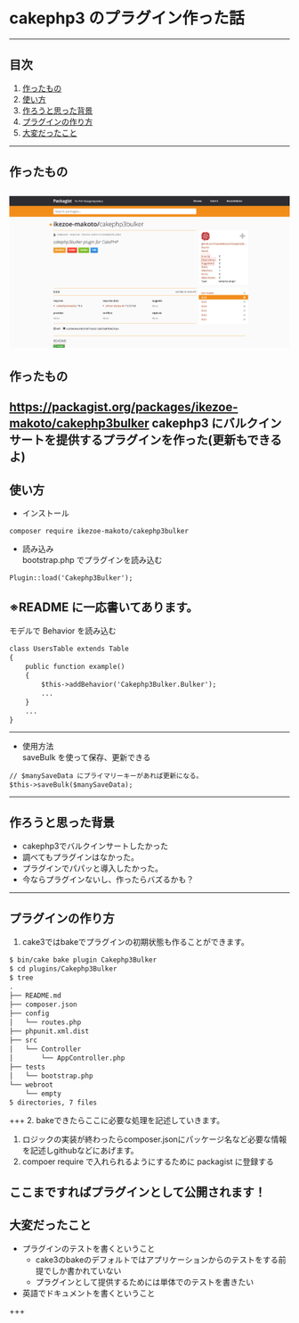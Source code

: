 # cakephp3 のプラグイン作った話
---
## 目次
1. [作ったもの](#作ったもの)
1. [使い方](#使い方)
1. [作ろうと思った背景](#作ろうと思った背景)
1. [プラグインの作り方](#プラグインの作り方)
1. [大変だったこと](#大変だったこと)
---
## 作ったもの
![cakephp3bulker.png](images/cakephp3bulker.png)
---
## 作ったもの
https://packagist.org/packages/ikezoe-makoto/cakephp3bulker
cakephp3 にバルクインサートを提供するプラグインを作った(更新もできるよ)
---
## 使い方
- インストール  
```
composer require ikezoe-makoto/cakephp3bulker
```
- 読み込み  
bootstrap.php でプラグインを読み込む
```php:/config/bootstrap.php
Plugin::load('Cakephp3Bulker');
```
※README に一応書いてあります。
---
モデルで Behavior を読み込む
```php:src/Model/Table/UsersTable.php
class UsersTable extends Table
{
    public function example()
    {
        $this->addBehavior('Cakephp3Bulker.Bulker');
        ...
    }
    ...
}
```
---
- 使用方法  
saveBulk を使って保存、更新できる

```php:src/Model/Table/UsersTable.php
// $manySaveData にプライマリーキーがあれば更新になる。
$this->saveBulk($manySaveData);
```
---
## 作ろうと思った背景
- cakephp3でバルクインサートしたかった
- 調べてもプラグインはなかった。
- プラグインでパパッと導入したかった。
- 今ならプラグインないし、作ったらバズるかも？
---
## プラグインの作り方
1. cake3ではbakeでプラグインの初期状態も作ることができます。
```
$ bin/cake bake plugin Cakephp3Bulker
$ cd plugins/Cakephp3Bulker
$ tree
.
├── README.md
├── composer.json
├── config
│   └── routes.php
├── phpunit.xml.dist
├── src
│   └── Controller
│       └── AppController.php
├── tests
│   └── bootstrap.php
└── webroot
    └── empty
5 directories, 7 files
```
+++
2. bakeできたらここに必要な処理を記述していきます。
1. ロジックの実装が終わったらcomposer.jsonにパッケージ名など必要な情報を記述しgithubなどにあげます。
1. compoer require で入れられるようにするために packagist に登録する

ここまですればプラグインとして公開されます！
---
## 大変だったこと
- プラグインのテストを書くということ  
    - cake3のbakeのデフォルトではアプリケーションからのテストをする前提でしか書かれていない
    - プラグインとして提供するためには単体でのテストを書きたい
- 英語でドキュメントを書くということ

+++
